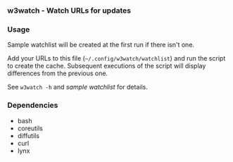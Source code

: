 ### w3watch - Watch URLs for updates

### Usage
Sample watchlist will be created at the first run if there isn't one.

Add your URLs to this file (`~/.config/w3watch/watchlist`) and run the script to create the cache. Subsequent executions of the script will display differences from the previous one.

See `w3watch -h` and *sample watchlist* for details.

### Dependencies
- bash
- coreutils
- diffutils
- curl
- lynx

